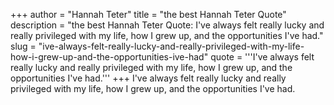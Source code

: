 +++
author = "Hannah Teter"
title = "the best Hannah Teter Quote"
description = "the best Hannah Teter Quote: I've always felt really lucky and really privileged with my life, how I grew up, and the opportunities I've had."
slug = "ive-always-felt-really-lucky-and-really-privileged-with-my-life-how-i-grew-up-and-the-opportunities-ive-had"
quote = '''I've always felt really lucky and really privileged with my life, how I grew up, and the opportunities I've had.'''
+++
I've always felt really lucky and really privileged with my life, how I grew up, and the opportunities I've had.

